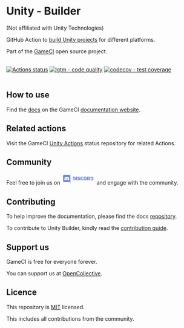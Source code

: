 # Unity - Builder

(Not affiliated with Unity Technologies)

GitHub Action to
[build Unity projects](https://github.com/marketplace/actions/unity-builder)
for different platforms.

Part of the <a href="https://game.ci">GameCI</a> open source project.
<br />
<br />

[![Actions status](https://github.com/game-ci/unity-builder/workflows/Builds/badge.svg?event=push&branch=main)](https://github.com/game-ci/unity-builder/actions?query=branch%3Amain+event%3Apush+workflow%3A%22Builds)
[![lgtm - code quality](https://img.shields.io/lgtm/grade/javascript/g/webbertakken/unity-builder.svg?logo=lgtm&logoWidth=18)](https://lgtm.com/projects/g/webbertakken/unity-builder/context:javascript)
[![codecov - test coverage](https://codecov.io/gh/game-ci/unity-builder/branch/master/graph/badge.svg)](https://codecov.io/gh/game-ci/unity-builder)
<br />
<br />

## How to use

Find the
[docs](https://game.ci/docs/github/builder)
on the GameCI
[documentation website](https://game.ci/docs).

## Related actions

Visit the
GameCI <a href="https://github.com/game-ci/unity-actions">Unity Actions</a>
status repository for related Actions.

## Community

Feel free to join us on
<a href="http://game.ci/discord"><img height="30" src="media/Discord-Logo.svg" alt="Discord" /></a>
and engage with the community.

## Contributing

To help improve the documentation, please find the docs [repository](https://github.com/game-ci/documentation).

To contribute to Unity Builder, kindly read the [contribution guide](./CONTRIBUTING.md).

## Support us

GameCI is free for everyone forever.

You can support us at [OpenCollective](https://opencollective.com/game-ci).

## Licence

This repository is [MIT](./LICENSE) licensed.

This includes all contributions from the community.
